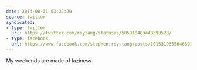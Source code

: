 ```yaml
---
date: 2014-08-31 03:22:20
source: twitter
syndicated:
- type: twitter
  url: https://twitter.com/roytang/statuses/505918483448598528/
- type: facebook
  url: https://www.facebook.com/stephen.roy.tang/posts/10153193556463912
---
```


My weekends are made of laziness